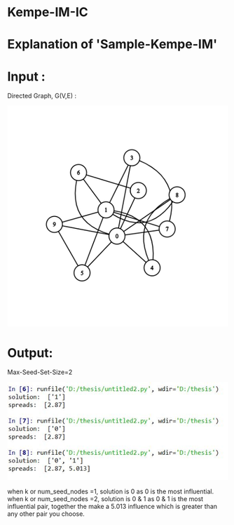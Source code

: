 # Kempe-IM-IC
# Explanation of 'Sample-Kempe-IM'
# Input : 

Directed Graph, G(V,E) :

![Image description](Simplegraph.png)




# Output:

Max-Seed-Set-Size=2

![Image description](solution.JPG)

when k or num_seed_nodes =1, solution is 0 as 0 is the most influential.
when k or num_seed_nodes =2, solution is 0 & 1 as 0 & 1 is the most influential pair, together the make a 5.013 influence which is greater than any other pair you choose.
